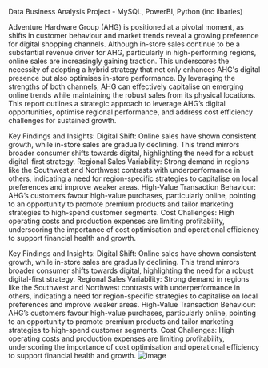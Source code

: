 Data Business Analysis Project - MySQL, PowerBI, Python (inc libaries)

Adventure Hardware Group (AHG) is positioned at a pivotal moment, as shifts in customer behaviour and market trends reveal a growing preference for digital shopping channels. Although in-store sales continue to be a substantial revenue driver for AHG, particularly in high-performing regions, online sales are increasingly gaining traction.
This underscores the necessity of adopting a hybrid strategy that not only enhances AHG's digital presence but also optimises in-store performance. By leveraging the strengths of both channels, AHG can effectively capitalise on emerging online trends while maintaining the robust sales from its physical locations. 
This report outlines a strategic approach to leverage AHG’s digital opportunities, optimise regional performance, and address cost efficiency challenges for sustained growth.

Key Findings and Insights:
Digital Shift: Online sales have shown consistent growth, while in-store sales are gradually declining. This trend mirrors broader consumer shifts towards digital, highlighting the need for a robust digital-first strategy.
Regional Sales Variability: Strong demand in regions like the Southwest and Northwest contrasts with underperformance in others, indicating a need for region-specific strategies to capitalise on local preferences and improve weaker areas.
High-Value Transaction Behaviour: AHG’s customers favour high-value purchases, particularly online, pointing to an opportunity to promote premium products and tailor marketing strategies to high-spend customer segments.
Cost Challenges: High operating costs and production expenses are limiting profitability, underscoring the importance of cost optimisation and operational efficiency to support financial health and growth.


Key Findings and Insights:
    Digital Shift: Online sales have shown consistent growth, while in-store sales are gradually declining. This trend mirrors broader consumer shifts towards digital, highlighting the need for a robust digital-first strategy.
    Regional Sales Variability: Strong demand in regions like the Southwest and Northwest contrasts with underperformance in others, indicating a need for region-specific strategies to capitalise on local preferences and improve weaker areas.
    High-Value Transaction Behaviour: AHG’s customers favour high-value purchases, particularly online, pointing to an opportunity to promote premium products and tailor marketing strategies to high-spend customer segments.
    Cost Challenges: High operating costs and production expenses are limiting profitability, underscoring the importance of cost optimisation and operational efficiency to support financial health and growth.
![image](https://github.com/user-attachments/assets/2afb667f-52a3-4459-b0ea-4f0f28d3c076)

